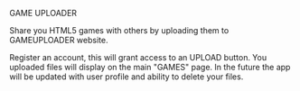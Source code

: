 GAME UPLOADER

Share you HTML5 games with others by uploading them to GAMEUPLOADER website. 

Register an account, this will grant access to an UPLOAD button. You uploaded files will display on the main "GAMES" page. In the future the app will be updated with user profile and ability to delete your files.
